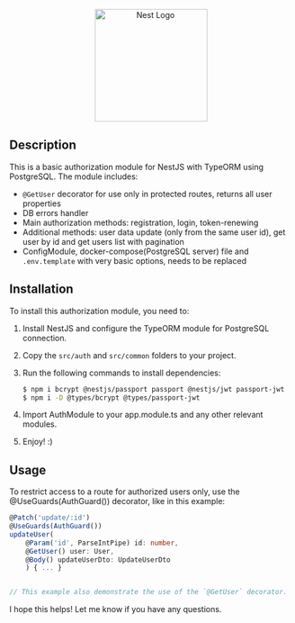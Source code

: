 <p align="center">
  <a href="http://nestjs.com/" target="blank"><img src="https://nestjs.com/img/logo-small.svg" width="200" alt="Nest Logo" /></a>
</p>

## Description

This is a basic authorization module for NestJS with TypeORM using PostgreSQL. The module includes:

- `@GetUser` decorator for use only in protected routes, returns all user properties
- DB errors handler
- Main authorization methods: registration, login, token-renewing
- Additional methods: user data update (only from the same user id), get user by id and get users list with pagination
- ConfigModule, docker-compose(PostgreSQL server) file and `.env.template` with very basic options, needs to be replaced

## Installation

To install this authorization module, you need to:

1. Install NestJS and configure the TypeORM module for PostgreSQL connection.
2. Copy the `src/auth` and `src/common` folders to your project.
3. Run the following commands to install dependencies:

   ```bash
   $ npm i bcrypt @nestjs/passport passport @nestjs/jwt passport-jwt
   $ npm i -D @types/bcrypt @types/passport-jwt
   ```

4. Import AuthModule to your app.module.ts and any other relevant modules.
5. Enjoy! :)

## Usage

To restrict access to a route for authorized users only, use the @UseGuards(AuthGuard()) decorator, like in this example:

```typescript
@Patch('update/:id')
@UseGuards(AuthGuard())
updateUser(
    @Param('id', ParseIntPipe) id: number,
    @GetUser() user: User,
    @Body() updateUserDto: UpdateUserDto
    ) { ... }


// This example also demonstrate the use of the `@GetUser` decorator.
```

I hope this helps! Let me know if you have any questions.
